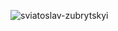 <!-- <h1 align="center">Hi 👋, I'm Sviatoslav</h1> -->

<!-- [//]: # (<p align="center"> <img src="https://komarev.com/ghpvc/?username=sviatoslav-zubrytskyi&label=Profile%20views&color=0e75b6&style=flat" alt="sviatoslav-zubrytskyi" /> </p>) -->

<!-- 📫 Reach me: **nhlsviatoslav@gmail.com** -->

<!-- <h3 align="left">Languages and Tools:</h3> -->

<p align="left">
<!--   <a href="https://nextjs.org/" target="_blank" rel="noreferrer" text-decoration="none"><img src="https://cdn.worldvectorlogo.com/logos/next-js.svg" alt="nextjs" width="40" height="40"/></a> -->
<!--   <a href="https://tailwindcss.com/" target="_blank" rel="noreferrer" text-decoration="none"><img src="https://www.vectorlogo.zone/logos/tailwindcss/tailwindcss-icon.svg" alt="tailwind" width="40" height="40"/></a> -->
<!--   <a href="https://www.typescriptlang.org/" target="_blank" rel="noreferrer" text-decoration="none"><img src="https://raw.githubusercontent.com/devicons/devicon/master/icons/typescript/typescript-original.svg" alt="typescript" width="40" height="40"/></a> -->
<!--   <a href="https://www.mongodb.com/" target="_blank" rel="noreferrer"><img src="https://www.svgrepo.com/show/331488/mongodb.svg" alt="mongodb" width="40" height="40"/></a> -->
<!--   <a href="https://www.postgresql.org" target="_blank" rel="noreferrer"><img src="https://camo.githubusercontent.com/4d94ee13c3d8602aec7b36457f2b9a6637f8593ad3b9a4e73b2946cb5a94aada/68747470733a2f2f7261772e6769746875622e636f6d2f436972636c6543492d5075626c69632f63696d672d706f7374677265732f6d61696e2f696d672f636972636c652d706f7374677265732e7376673f73616e6974697a653d74727565" alt="postgresql" width="40" height="40"/></a> -->
<!--   <p></p> -->
<!--   <a href="https://reactjs.org/" target="_blank" rel="noreferrer"><img src="https://raw.githubusercontent.com/devicons/devicon/master/icons/react/react-original-wordmark.svg" alt="react" width="40" height="40"/></a> -->
<!--   <a href="https://redux.js.org" target="_blank" rel="noreferrer"><img src="https://raw.githubusercontent.com/devicons/devicon/master/icons/redux/redux-original.svg" alt="redux" width="40" height="40"/></a>  -->
<!--   <a href="https://developer.mozilla.org/en-US/docs/Web/JavaScript" target="_blank" rel="noreferrer"><img src="https://raw.githubusercontent.com/devicons/devicon/master/icons/javascript/javascript-original.svg" alt="javascript" width="40" height="40"/></a> -->
<!--   <a href="https://www.w3.org/html/" target="_blank" rel="noreferrer"><img src="https://cdn.pixabay.com/photo/2017/08/05/11/16/logo-2582748_960_720.png" alt="html5" width="40" height="40"/></a>  -->
<!--   <a href="https://www.w3schools.com/css/" target="_blank" rel="noreferrer"><img src="https://pbs.twimg.com/media/FAx6DnQVUAIQ39N.png" alt="css3" width="40" height="40"/></a>  -->
</p>

<p><img align="left" src="https://github-readme-stats.vercel.app/api/top-langs?username=sozuki&show_icons=true&locale=en&layout=compact&theme=transparent" alt="sviatoslav-zubrytskyi" /></p>
